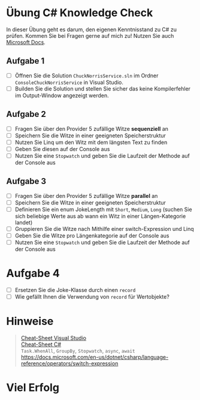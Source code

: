 # Übung C# Knowledge Check

In dieser Übung geht es darum, den eigenen Kenntnisstand zu C# zu prüfen.
Kommen Sie bei Fragen gerne auf mich zu!
Nutzen Sie auch [Microsoft Docs](https://docs.microsoft.com).

## Aufgabe 1

- [ ] Öffnen Sie die Solution `ChuckNorrisService.sln` im Ordner `ConsoleChuckNorrisService` in Visual Studio.
- [ ] Builden Sie die Solution und stellen Sie sicher das keine Kompilerfehler im Output-Window angezeigt werden.

## Aufgabe 2
- [ ] Fragen Sie über den Provider 5 zufällige Witze **sequenziell** an
- [ ] Speichern Sie die Witze in einer geeigneten Speicherstruktur
- [ ] Nutzen Sie Linq um den Witz mit dem längsten Text zu finden
- [ ] Geben Sie diesen auf der Console aus
- [ ] Nutzen Sie eine `Stopwatch` und geben Sie die Laufzeit der Methode auf der Console aus

## Aufgabe 3
- [ ] Fragen Sie über den Provider 5 zufällige Witze **parallel** an
- [ ] Speichern Sie die Witze in einer geeigneten Speicherstruktur
- [ ] Definieren Sie ein enum JokeLength mit `Short`, `Medium`, `Long` (suchen Sie sich beliebige Werte aus ab wann ein Witz in einer Längen-Kategorie landet)
- [ ] Gruppieren Sie die Witze nach Mithilfe einer switch-Expression und Linq
- [ ] Geben Sie die Witze pro Längenkategorie auf der Console aus
- [ ] Nutzen Sie eine `Stopwatch` und geben Sie die Laufzeit der Methode auf der Console aus

# Aufgabe 4
- [ ] Ersetzen Sie die Joke-Klasse durch einen `record`
- [ ] Wie gefällt Ihnen die Verwendung von `record` für Wertobjekte?

# Hinweise

> [Cheat-Sheet Visual Studio](../../../../00_cheatsheets/visual_studio/readme.md)  
> [Cheat-Sheet C#](../../../../00_cheatsheets/csharplanguage/csharp_cheat_sheet.md)  
> `Task.WhenAll`, `GroupBy`, `Stopwatch`, `async`, `await`  
>  https://docs.microsoft.com/en-us/dotnet/csharp/language-reference/operators/switch-expression 

# Viel Erfolg
